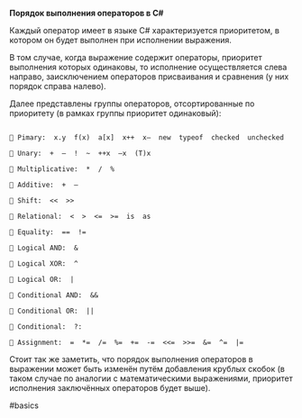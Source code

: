 **Порядок выполнения операторов в C#**

Каждый оператор имеет в языке C# характеризуется приоритетом, в котором он будет выполнен при исполнении выражения.

В том случае, когда выражение содержит операторы, приоритет выполнения которых одинаковы, то исполнение осуществляется слева направо, заисключением операторов присваивания и сравнения (у них порядок справа налево).

Далее представлены группы операторов, отсортированные по приоритету (в рамках группы приоритет одинаковый):

```

🔸 Pimary:  x.y  f(x)  a[x]  x++  x–  new  typeof  checked  unchecked

🔸 Unary:  +  –  !  ~  ++x  –x  (T)x

🔸 Multiplicative:  *  /  %

🔸 Additive:  +  –

🔸 Shift:  <<  >>

🔸 Relational:  <  >  <=  >=  is  as

🔸 Equality:  ==  !=

🔸 Logical AND:  &

🔸 Logical XOR:  ^

🔸 Logical OR:  |

🔸 Conditional AND:  &&

🔸 Conditional OR:  ||

🔸 Conditional:  ?:

🔸 Assignment:  =  *=  /=  %=  +=  -=  <<=  >>=  &=  ^=  |=
```

Стоит так же заметить, что порядок выполнения операторов в выражении может быть изменён путём добавления крублых скобок (в таком случае по аналогии с математическими выражениями, приоритет исполнения заключённых операторов будет выше).

#basics